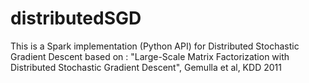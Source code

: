 # distributedSGD
This is a Spark implementation (Python API) for Distributed Stochastic Gradient Descent based on : "Large-Scale Matrix Factorization with Distributed Stochastic Gradient Descent", Gemulla et al, KDD 2011
